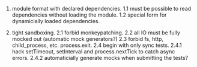 
1. module format with declared dependencies.
  1.1 must be possible to read dependencies without loading the module.
  1.2 special form for dynamicially loaded dependencies.

2. tight sandboxing.
  2.1 forbid monkeypatching. 
  2.2 all IO must be fully mocked out (automatic mock generators?)
  2.3 forbid fs, http, child_process, etc. process.exit.
  2.4 begin with only sync tests.
  2.4.1 hack setTimeout, setInterval and process.nextTick to catch async errors.
  2.4.2 automaticially generate mocks when submitting the tests?
  
